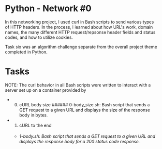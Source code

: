 # Python - Network #0

In this networking project, I used curl in Bash scripts to send various types of HTTP headers. In the process, I learned about how URL's work, domain names, the many different HTTP request/repsonse header fields and status codes, and how to utilize cookies.

Task six was an algorithm challenge separate from the overall project theme completed in Python.

# Tasks

NOTE: The curl behavior in all Bash scripts were written to interact with a server set up on a container provided by 

  * 0. cURL body size ###### 0-body_size.sh:
    Bash script that sends a GET request to a given URL and displays the size of the response body in bytes.

  * 1. cURL to the end
      - ###### 1-body.sh: Bash script that sends a GET request to a given URL and displays the response body for a 200 status code response.
